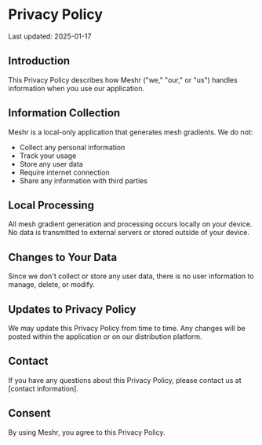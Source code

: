 # Privacy Policy

Last updated: 2025-01-17

## Introduction

This Privacy Policy describes how Meshr ("we," "our," or "us") handles information when you use our application.

## Information Collection

Meshr is a local-only application that generates mesh gradients. We do not:
- Collect any personal information
- Track your usage
- Store any user data
- Require internet connection
- Share any information with third parties

## Local Processing

All mesh gradient generation and processing occurs locally on your device. No data is transmitted to external servers or stored outside of your device.

## Changes to Your Data

Since we don't collect or store any user data, there is no user information to manage, delete, or modify.

## Updates to Privacy Policy

We may update this Privacy Policy from time to time. Any changes will be posted within the application or on our distribution platform.

## Contact

If you have any questions about this Privacy Policy, please contact us at [contact information].

## Consent

By using Meshr, you agree to this Privacy Policy.
